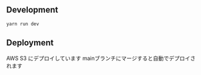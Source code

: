 ## Development

```bash
yarn run dev
```

## Deployment

AWS S3 にデプロイしています
mainブランチにマージすると自動でデプロイされます
